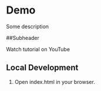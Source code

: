 # Demo

Some description

##Subheader

Watch tutorial on YouTube

## Local Development

1. Open index.html in your browser.
